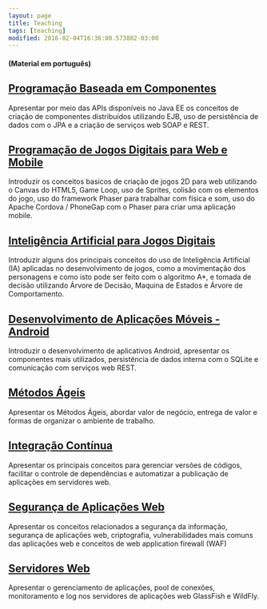 ```yaml
---
layout: page
title: Teaching
tags: [teaching]
modified: 2016-02-04T16:36:00.573882-03:00
---
```


#### (Material em português)

## [Programação Baseada em Componentes](/courses/programacao_componentes)

Apresentar por meio das APIs disponíveis no Java EE os conceitos de criação de componentes distribuídos utilizando EJB, uso de persistência de dados com o JPA e a criação de serviços web SOAP e REST.

## [Programação de Jogos Digitais para Web e Mobile](/courses/jogos_web)

Introduzir os conceitos basicos de criação de jogos 2D para web utilizando o Canvas do HTML5, Game Loop, uso de Sprites, colisão com os elementos do jogo, uso do framework Phaser para trabalhar com física e som, uso do Apache Cordova / PhoneGap com o Phaser para criar uma aplicação mobile.

## [Inteligência Artificial para Jogos Digitais](/courses/jogos_ia)

Introduzir alguns dos principais conceitos do uso de Inteligência Artificial (IA) aplicadas no desenvolvimento de jogos, como a movimentação dos personagens e como isto pode ser feito com o algoritmo A*, e tomada de decisão utilizando Árvore de Decisão, Maquina de Estados e Árvore de Comportamento.

## [Desenvolvimento de Aplicações Móveis - Android](/courses/android)

Introduzir o desenvolvimento de aplicativos Android, apresentar os componentes mais utilizados, persistência de dados interna com o SQLite e comunicação com serviços web REST.

## [Métodos Ágeis](/courses/metodos_ageis)

Apresentar os Métodos Ágeis, abordar valor de negócio, entrega de valor e formas de organizar o ambiente de trabalho.

## [Integração Contínua](/courses/integracao_continua)

Apresentar os principais conceitos para gerenciar versões de códigos, facilitar o controle de dependências e automatizar a publicação de aplicações em servidores web.

## [Segurança de Aplicações Web](/courses/seguranca)

Apresentar os conceitos relacionados a segurança da informação, segurança de aplicações web, criptografia, vulnerabilidades mais comuns das aplicações web e conceitos de web application firewall (WAF)

## [Servidores Web](/courses/servidores_web)

Apresentar o gerenciamento de aplicações, pool de conexões, monitoramento e log nos servidores de aplicações web GlassFish e WildFly.